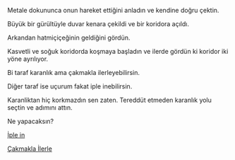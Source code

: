Metale dokununca onun hareket ettiğini anladın ve kendine doğru çektin.

Büyük bir gürültüyle duvar kenara çekildi ve bir koridora açıldı.

Arkandan hatmiçiçeğinin geldiğini gördün.

Kasvetli ve soğuk koridorda koşmaya başladın ve ilerde gördün ki 
koridor iki yöne ayrılıyor.

Bi taraf karanlık ama çakmakla ilerleyebilirsin.

Diğer taraf ise uçurum fakat iple inebilirsin.

Karanliktan hiç korkmazdın sen zaten. Tereddüt etmeden karanlık yolu seçtin ve adımını attın.

Ne yapacaksın?

[İple in](iple-in/iple-in.md)

[Çakmakla İlerle](cakmakla-ilerle/cakmakla-ilerle.md)
